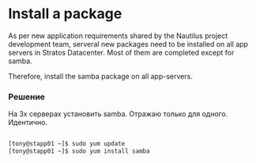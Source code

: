 # Install a package

As per new application requirements shared by the Nautilus project development team, serveral new packages need to be installed on all app servers in Stratos Datacenter. Most of them are completed except for samba.


Therefore, install the samba package on all app-servers.


### Решение

На 3х серверах установить samba. Отражаю только для одного. Идентично.

```bash

[tony@stapp01 ~]$ sudo yum update
[tony@stapp01 ~]$ sudo yum install samba
```



